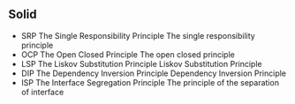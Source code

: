 ## Solid

- SRP	The Single Responsibility Principle	The single responsibility principle
- OCP	The Open Closed Principle	The open closed principle
- LSP	The Liskov Substitution Principle	Liskov Substitution Principle
- DIP	The Dependency Inversion Principle	Dependency Inversion Principle
- ISP	The Interface Segregation Principle	The principle of the separation of interface
